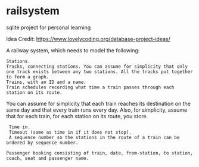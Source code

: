 # railsystem
sqlite project for personal learning

Idea Credit: https://www.lovelycoding.org/database-project-ideas/

A railway system, which needs to model the following:

    Stations.
    Tracks, connecting stations. You can assume for simplicity that only one track exists between any two stations. All the tracks put together to form a graph.
    Trains, with an ID and a name.
    Train schedules recording what time a train passes through each station on its route.

You can assume for simplicity that each train reaches its destination on the same day and that every train runs every day. Also, for simplicity, assume that for each train, for each station on its route, you store.

     Time in.
     Timeout (same as time in if it does not stop).
     A sequence number so the stations in the route of a train can be ordered by sequence number.

    Passenger booking consisting of train, date, from-station, to station, coach, seat and passenger name.
